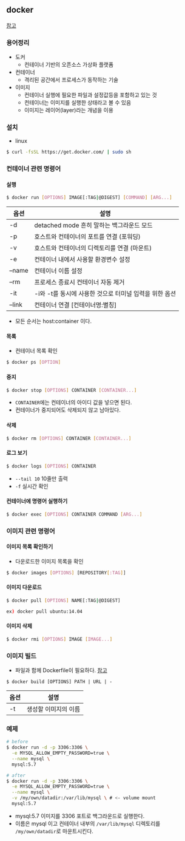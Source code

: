 ## docker
[참고](https://subicura.com/2017/01/19/docker-guide-for-beginners-2.html)
### 용어정리
- 도커
  - 컨테이너 기반의 오픈소스 가상화 플랫폼
- 컨테이너
  - 격리된 공간에서 프로세스가 동작하는 기술
- 이미지
  - 컨테이너 실행에 필요한 파일과 설정값등을 포함하고 있는 것
  - 컨테이너는 이미지를 실행한 상태라고 볼 수 있음
  - 이미지는 레이어(layer)라는 개념을 이용


### 설치
- linux
```bash
$ curl -fsSL https://get.docker.com/ | sudo sh
```

### 컨테이너 관련 명령어
#### 실행
```bash
$ docker run [OPTIONS] IMAGE[:TAG|@DIGEST] [COMMAND] [ARG...]
````
| 옵션 | 설명 |
|---|---|
|-d|	detached mode 흔히 말하는 백그라운드 모드|
|-p|	호스트와 컨테이너의 포트를 연결 (포워딩)|
|-v|	호스트와 컨테이너의 디렉토리를 연결 (마운트)|
|-e|	컨테이너 내에서 사용할 환경변수 설정|
|–name|	컨테이너 이름 설정|
|–rm|	프로세스 종료시 컨테이너 자동 제거|
|-it|-i와 -t를 동시에 사용한 것으로 터미널 입력을 위한 옵션|
|–link|	컨테이너 연결 [컨테이너명:별칭]|
- 모든 순서는 host:container 이다.
#### 목록
- 컨테이너 목록 확인
```bash
$ docker ps [OPTION]
```
#### 중지
```bash
$ docker stop [OPTIONS] CONTAINER [CONTAINER...]
```
- `CONTAINER`에는 컨테이너의 아이디 값을 넣으면 된다.
- 컨테이너가 중지되어도 삭제되지 않고 남아있다.

#### 삭제
```bash
$ docker rm [OPTIONS] CONTAINER [CONTAINER...]
```

#### 로그 보기
```bash
$ docker logs [OPTIONS] CONTAINER
```
- `--tail 10` 10줄만 출력
- `-f` 실시간 확인

#### 컨테이너에 명령어 실행하기
```bash
$ docker exec [OPTIONS] CONTAINER COMMAND [ARG...]
```

### 이미지 관련 명령어
#### 이미지 목록 확인하기
- 다운로드한 이미지 목록을 확인
```bash
$ docker images [OPTIONS] [REPOSITORY[:TAG]]
```

#### 이미지 다운로드
```bash
$ docker pull [OPTIONS] NAME[:TAG|@DIGEST]

ex) docker pull ubuntu:14.04
```

#### 이미지 삭제
```bash
$ docker rmi [OPTIONS] IMAGE [IMAGE...]
```

### 이미지 빌드
- 파일과 함께 Dockerfile이 필요하다.
[참고](https://subicura.com/2017/02/10/docker-guide-for-beginners-create-image-and-deploy.html)
```
$ docker build [OPTIONS] PATH | URL | -
```
| 옵션 | 설명 |
|---|---|
|-t|생성할 이미지의 이름|


### 예제
```bash
# before
$ docker run -d -p 3306:3306 \
  -e MYSQL_ALLOW_EMPTY_PASSWORD=true \
  --name mysql \
  mysql:5.7

# after
$ docker run -d -p 3306:3306 \
  -e MYSQL_ALLOW_EMPTY_PASSWORD=true \
  --name mysql \
  -v /my/own/datadir:/var/lib/mysql \ # <- volume mount
  mysql:5.7
```
- mysql:5.7 이미지를 3306 포트로 백그라운드로 실행한다.
- 이름은 mysql 이고 컨테이너 내부의 `/var/lib/mysql` 디렉토리를 `/my/own/datadir`로 마운트시킨다.
